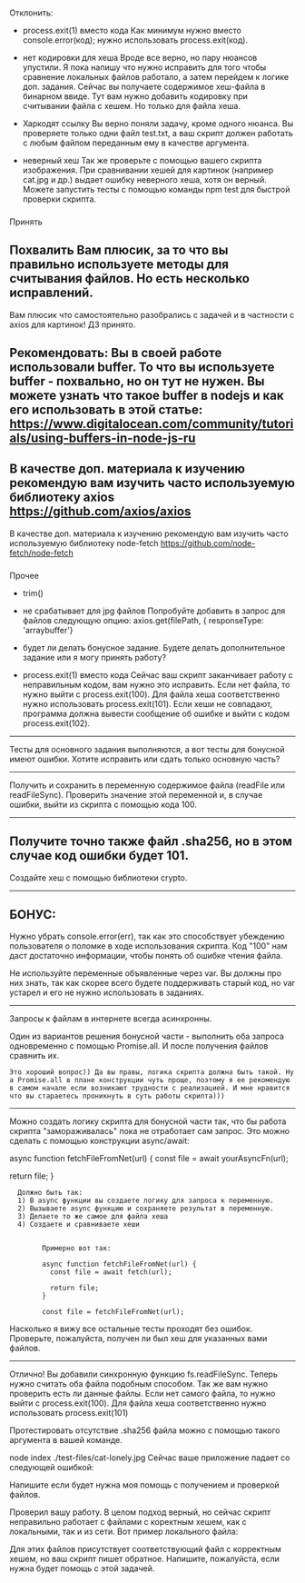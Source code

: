 ###
Отклонить:
- process.exit(1) вместо кода
  Как минимум нужно вместо console.error(код); нужно использовать process.exit(код).


- нет кодировки для хеша
  Вроде все верно, но пару нюансов упустили. Я пока напишу что нужно исправить для того чтобы сравнение локальных файлов работало, а затем перейдем к логике доп. задания. Сейчас вы получаете содержимое хеш-файла в бинарном ввиде. Тут вам нужно добавить кодировку при считывании файла c хешем. Но только для файла хеша.

- Харкодят ссылку
  Вы верно поняли задачу, кроме одного нюанса. Вы проверяете только одни файл test.txt, а ваш скрипт должен работать с любым файлом переданным ему в качестве аргумента.

- неверный хеш
  Так же проверьте с помощью вашего скрипта изображения. При сравнивании хешей для картинок (например cat.jpg и др.) выдает ошибку неверного хеша, хотя он верный. Можете запустить тесты с помощью команды npm test для быстрой проверки скрипта.


###
Принять

###
Похвалить
Вам плюсик, за то что вы правильно используете методы для считывания файлов. Но есть несколько исправлений.
---
Вам плюсик что самостоятельно разобрались с задачей и в частности с axios для картинок! ДЗ принято.



###
Рекомендовать:
Вы в своей работе использовали buffer. То что вы используете buffer - похвально, но он тут не нужен. Вы можете узнать что такое buffer в nodejs и как его использовать в этой статье:
https://www.digitalocean.com/community/tutorials/using-buffers-in-node-js-ru
---
В качестве доп. материала к изучению рекомендую вам изучить часто используемую библиотеку axios
https://github.com/axios/axios
---
В качестве доп. материала к изучению рекомендую вам изучить часто используемую библиотеку node-fetch
https://github.com/node-fetch/node-fetch

###
Прочее
- trim()
- не срабатывает для jpg файлов
    Попробуйте добавить в запрос для файлов следующую опцию:
    axios.get(filePath, { responseType: 'arraybuffer'}

- будет ли делать бонусное задание.
    Будете делать дополнительное задание или я могу принять работу?

- process.exit(1) вместо кода
    Сейчас ваш скрипт заканчивает работу с неправильным кодом, вам нужно это исправить. Если нет файла, то нужно выйти с process.exit(100). Для файла хеша соответственно нужно использовать process.exit(101). Если хеши не совпадают, программа должна вывести сообщение об ошибке и выйти с кодом process.exit(102).

----------
Тесты для основного задания выполняются, а вот тесты для бонусной имеют ошибки. Хотите исправить или сдать только основную часть?

-----------------
Получить и сохранить в переменную содержимое файла (readFile или readFileSync). Проверить значение этой переменной и, в случае ошибки, выйти из скрипта с помощью кода 100.

--------------

Получите точно также файл .sha256, но в этом случае код ошибки будет 101.
---------------

Создайте хеш с помощью библиотеки crypto.


-------------------
БОНУС:
-------------------
Нужно убрать console.error(err), так как это способствует убеждению пользователя  о поломке в ходе использования скрипта. Код "100" нам даст достаточно информации, чтобы понять об ошибке чтения файла.

Не используйте переменные объявленные через var. Вы должны про них знать, так как скорее всего будете поддерживать старый код, но var устарел и его не нужно использовать в заданиях.

-------------------


Запросы к файлам в интернете всегда асинхронны.

Один из вариантов решения бонусной части - выполнить оба запроса одновременно с помощью Promise.all. И после получения файлов сравнить их.

    Это хороший вопрос)) Да вы правы, логика скрипта должна быть такой. Ну а Promise.all в плане конструкции чуть проще, поэтому я ее рекомендую в самом начале если возникают трудности с реализацией. И мне нравится что вы стараетесь проникнуть в суть работы скрипта)))

-------------------

Можно создать логику скрипта для бонусной части так, что бы работа скрипта "замораживалась" пока не отработает сам запрос. Это можно сделать с помощью конструкции async/await:

async function fetchFileFromNet(url) {
  const file = await yourAsyncFn(url);

  return file;
}

      Должно быть так:
      1) В async функции вы создаете логику для запроса к переменную.
      2) Вызываете async функцию и сохраняете результат в переменную.
      3) Делаете то же самое для файла хеша
      4) Создаете и сравниваете хеши


            Примерно вот так:

            async function fetchFileFromNet(url) {
              const file = await fetch(url);

              return file;
            }

            const file = fetchFileFromNet(url);



Насколько я вижу все остальные тесты проходят без ошибок. Проверьте, пожалуйста, получен ли был хеш для указанных вами файлов.


---------------------
Отлично! Вы добавили синхронную функцию fs.readFileSync. Теперь нужно считать оба файла подобным способом. Так же вам нужно проверить есть ли данные файлы. Если нет самого файла, то нужно выйти с process.exit(100). Для файла хеша соответственно нужно использовать process.exit(101)

Протестировать отсутствие  .sha256 файла  можно с помощью такого аргумента в вашей команде.

node index ./test-files/cat-lonely.jpg
Сейчас ваше приложение падает со следующей ошибкой:


Напишите если будет нужна моя помощь с получением и проверкой файлов.


Проверил вашу работу. В целом подход верный, но сейчас скрипт неправильно работает с файлами с коректным хешем, как с локальными, так и из сети. Вот пример локального файла:

Для этих файлов присутствует соответствующий файл с корректным хешем, но ваш скрипт пишет обратное. Напишите, пожалуйста, если нужна будет помощь с этой задачей.
